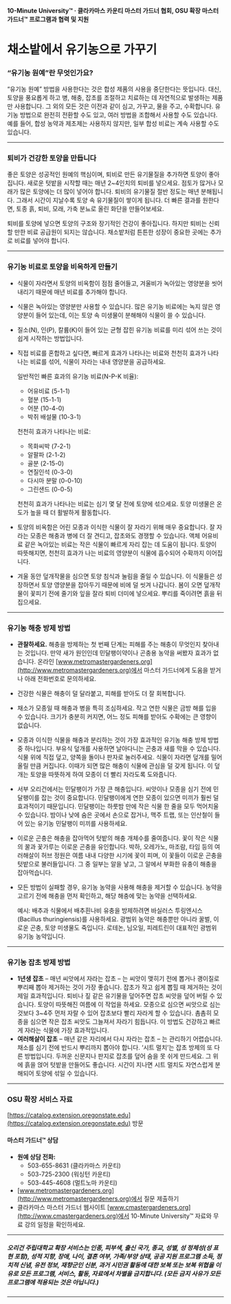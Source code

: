 #### 10-Minute University™ · 클라카마스 카운티 마스터 가드너 협회, OSU 확장 마스터 가드너™ 프로그램과 협력 및 지원

# 채소밭에서 유기농으로 가꾸기

### “유기농 원예”란 무엇인가요?

“유기농 원예” 방법을 사용한다는 것은 합성 제품의 사용을 중단한다는 뜻입니다. 대신, 토양을 풍요롭게 하고 병, 해충, 잡초를 조절하고 치료하는 데 자연적으로 발생하는 제품만 사용합니다. 그 외의 모든 것은 이전과 같이 심고, 가꾸고, 물을 주고, 수확합니다. 유기농 방법으로 완전히 전환할 수도 있고, 여러 방법을 조합해서 사용할 수도 있습니다. 예를 들어, 합성 농약과 제초제는 사용하지 않지만, 일부 합성 비료는 계속 사용할 수도 있습니다.

---

### 퇴비가 건강한 토양을 만듭니다

좋은 토양은 성공적인 원예의 핵심이며, 퇴비로 만든 유기물질을 추가하면 토양이 좋아집니다. 새로운 텃밭을 시작할 때는 매년 2~4인치의 퇴비를 넣으세요. 점토가 많거나 모래가 많은 토양에는 더 많이 넣어야 합니다. 퇴비의 유기물질 절반 정도는 매년 분해됩니다. 그래서 시간이 지날수록 토양 속 유기물질이 쌓이게 됩니다. 더 빠른 결과를 원한다면, 토종 흙, 퇴비, 모래, 가축 분뇨로 올린 화단을 만들어보세요.

퇴비를 토양에 넣으면 토양의 구조와 장기적인 건강이 좋아집니다. 하지만 퇴비는 신뢰할 만한 비료 공급원이 되지는 않습니다. 채소밭처럼 튼튼한 성장이 중요한 곳에는 추가로 비료를 넣어야 합니다.

---

### 유기농 비료로 토양을 비옥하게 만들기

- 식물이 자라면서 토양의 비옥함이 점점 줄어들고, 겨울비가 녹아있는 영양분을 씻어내리기 때문에 매년 비료를 추가해야 합니다.
- 식물은 녹아있는 영양분만 사용할 수 있습니다. 많은 유기농 비료에는 녹지 않은 영양분이 들어 있는데, 이는 토양 속 미생물이 분해해야 식물이 쓸 수 있습니다.
- 질소(N), 인(P), 칼륨(K)이 들어 있는 균형 잡힌 유기농 비료를 미리 섞어 쓰는 것이 쉽게 시작하는 방법입니다.
- 직접 비료를 혼합하고 싶다면, 빠르게 효과가 나타나는 비료와 천천히 효과가 나타나는 비료를 섞어, 식물이 자라는 내내 영양분을 공급하세요.

  일반적인 빠른 효과의 유기농 비료(N-P-K 비율):
  - 어유비료 (5-1-1)
  - 혈분 (15-1-1)
  - 어분 (10-4-0)
  - 박쥐 배설물 (10-3-1)

  천천히 효과가 나타나는 비료:
  - 목화씨박 (7-2-1)
  - 알팔파 (2-1-2)
  - 골분 (2-15-0)
  - 연질인석 (0-3-0)
  - 다시마 분말 (0-0-10)
  - 그린샌드 (0-0-5)

  천천히 효과가 나타나는 비료는 심기 몇 달 전에 토양에 섞으세요. 토양 미생물은 온도가 높을 때 더 활발하게 활동합니다.

- 토양의 비옥함은 어린 모종과 이식한 식물이 잘 자라기 위해 매우 중요합니다. 잘 자라는 모종은 해충과 병에 더 잘 견디고, 잡초와도 경쟁할 수 있습니다. 액체 어유비료 같은 녹아있는 비료는 작은 식물이 빠르게 자리 잡는 데 도움이 됩니다. 토양이 따뜻해지면, 천천히 효과가 나는 비료의 영양분이 식물에 흡수되어 수확까지 이어집니다.
- 겨울 동안 덮개작물을 심으면 토양 침식과 눌림을 줄일 수 있습니다. 이 식물들은 성장하면서 토양 영양분을 잡아두기 때문에 비에 덜 씻겨 나갑니다. 봄이 오면 덮개작물이 꽃피기 전에 줄기와 잎을 잘라 퇴비 더미에 넣으세요. 뿌리를 죽이려면 흙을 뒤집으세요.

---

### 유기농 해충 방제 방법

- **관찰하세요.** 해충을 방제하는 첫 번째 단계는 피해를 주는 해충이 무엇인지 찾아내는 것입니다. 만약 새가 원인인데 민달팽이약이나 곤충용 농약을 써봤자 효과가 없습니다. 온라인 [www.metromastergardeners.org](http://www.metromastergardeners.org)에서 마스터 가드너에게 도움을 받거나 아래 전화번호로 문의하세요.
- 건강한 식물은 해충이 덜 달라붙고, 피해를 받아도 더 잘 회복합니다.
- 채소가 모종일 때 해충과 병을 특히 조심하세요. 작고 연한 식물은 금방 해를 입을 수 있습니다. 크기가 충분히 커지면, 어느 정도 피해를 받아도 수확에는 큰 영향이 없습니다.
- 모종과 이식한 식물을 해충과 분리하는 것이 가장 효과적인 유기농 해충 방제 방법 중 하나입니다. 부유식 덮개를 사용하면 날아다니는 곤충과 새를 막을 수 있습니다. 식물 위에 직접 덮고, 양쪽을 돌이나 판자로 눌러주세요. 식물이 자라면 덮개를 밀어 올릴 만큼 커집니다. 이때가 되면 많은 해충이 식물에 관심을 덜 갖게 됩니다. 이 덮개는 토양을 따뜻하게 하여 모종이 더 빨리 자라도록 도와줍니다.
- 서부 오리건에서는 민달팽이가 가장 큰 해충입니다. 씨앗이나 모종을 심기 전에 민달팽이를 잡는 것이 중요합니다. 민달팽이에게 연한 모종이 있으면 미끼가 훨씬 덜 효과적이기 때문입니다. 민달팽이는 하룻밤 만에 작은 식물 한 줄을 모두 먹어치울 수 있습니다. 밤이나 낮에 숨은 곳에서 손으로 잡거나, 맥주 트랩, 또는 인산철이 들어 있는 유기농 민달팽이 미끼를 사용하세요.
- 이로운 곤충은 해충을 잡아먹어 텃밭의 해충 개체수를 줄여줍니다. 꽃이 작은 식물의 꿀과 꽃가루는 이로운 곤충을 유인합니다. 박하, 오레가노, 마조람, 타임 등의 여러해살이 허브 정원은 여름 내내 다양한 시기에 꽃이 피며, 이 꽃들이 이로운 곤충을 텃밭으로 불러들입니다. 그 중 일부는 알을 낳고, 그 알에서 부화한 유충이 해충을 잡아먹습니다.
- 모든 방법이 실패할 경우, 유기농 농약을 사용해 해충을 제거할 수 있습니다. 농약을 고르기 전에 해충을 먼저 확인하고, 해당 해충에 맞는 농약을 선택하세요.

  예시: 배추과 식물에서 배추흰나비 유충을 방제하려면 바실러스 투링엔시스(Bacillus thuringiensis)를 사용하세요. 광범위 농약은 해충뿐만 아니라 꿀벌, 이로운 곤충, 토양 미생물도 죽입니다. 로테논, 님오일, 피레트린이 대표적인 광범위 유기농 농약입니다.

---

### 유기농 잡초 방제 방법

- **1년생 잡초** – 매년 씨앗에서 자라는 잡초 – 는 씨앗이 맺히기 전에 뽑거나 괭이질로 뿌리째 뽑아 제거하는 것이 가장 좋습니다. 잡초가 작고 쉽게 뽑힐 때 제거하는 것이 제일 효과적입니다. 퇴비나 짚 같은 유기물을 덮어주면 잡초 씨앗을 덮어 버릴 수 있습니다. 토양이 따뜻해진 여름에 이 작업을 하세요. 모종으로 심으면 씨앗으로 심는 것보다 3~4주 먼저 자랄 수 있어 잡초보다 빨리 자라게 할 수 있습니다. 촘촘히 모종을 심으면 작은 잡초 씨앗도 그늘져서 자라기 힘듭니다. 이 방법도 건강하고 빠르게 자라는 식물에 가장 효과적입니다.
- **여러해살이 잡초** – 매년 같은 자리에서 다시 자라는 잡초 – 는 관리하기 어렵습니다. 채소를 심기 전에 반드시 뿌리까지 뽑아야 합니다. ‘시트 멀치’는 잡초 방제의 또 다른 방법입니다. 두꺼운 신문지나 판지로 잡초를 덮어 숨을 못 쉬게 만드세요. 그 위에 흙을 얹어 텃밭을 만들어도 좋습니다. 시간이 지나면 시트 멀치도 자연스럽게 분해되어 토양에 섞일 수 있습니다.

---

### OSU 확장 서비스 자료

[https://catalog.extension.oregonstate.edu](https://catalog.extension.oregonstate.edu) 방문

#### 마스터 가드너™ 상담

- **원예 상담 전화:**
  - 503-655-8631 (클라카마스 카운티)
  - 503-725-2300 (워싱턴 카운티)
  - 503-445-4608 (멀트노마 카운티)
- [www.metromastergardeners.org](http://www.metromastergardeners.org)에서 질문 제출하기
- 클라카마스 마스터 가드너 웹사이트 [www.cmastergardeners.org](http://www.cmastergardeners.org)에서 10-Minute University™ 자료와 무료 강의 일정을 확인하세요.

---

##### 오리건 주립대학교 확장 서비스는 인종, 피부색, 출신 국가, 종교, 성별, 성 정체성(성 표현 포함), 성적 지향, 장애, 나이, 결혼 여부, 가족/부양 상태, 공공 지원 프로그램 소득, 정치적 신념, 유전 정보, 재향군인 신분, 과거 시민권 활동에 대한 보복 또는 보복 위협을 이유로 모든 프로그램, 서비스, 활동, 자료에서 차별을 금지합니다. (모든 금지 사유가 모든 프로그램에 적용되는 것은 아닙니다.)
---